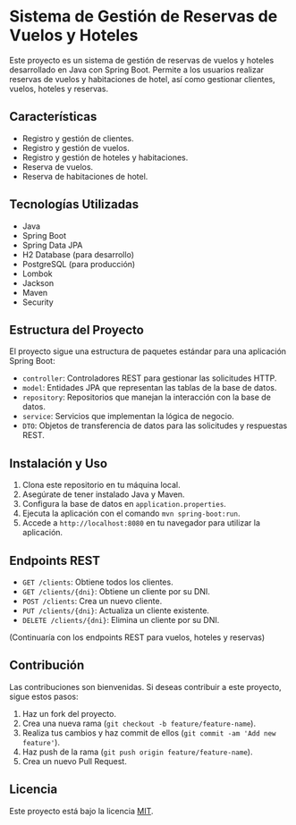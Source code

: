 # Sistema de Gestión de Reservas de Vuelos y Hoteles

Este proyecto es un sistema de gestión de reservas de vuelos y hoteles desarrollado en Java con Spring Boot. Permite a los usuarios realizar reservas de vuelos y habitaciones de hotel, así como gestionar clientes, vuelos, hoteles y reservas.

## Características

- Registro y gestión de clientes.
- Registro y gestión de vuelos.
- Registro y gestión de hoteles y habitaciones.
- Reserva de vuelos.
- Reserva de habitaciones de hotel.

## Tecnologías Utilizadas

- Java
- Spring Boot
- Spring Data JPA
- H2 Database (para desarrollo)
- PostgreSQL (para producción)
- Lombok
- Jackson
- Maven
- Security

## Estructura del Proyecto

El proyecto sigue una estructura de paquetes estándar para una aplicación Spring Boot:

- `controller`: Controladores REST para gestionar las solicitudes HTTP.
- `model`: Entidades JPA que representan las tablas de la base de datos.
- `repository`: Repositorios que manejan la interacción con la base de datos.
- `service`: Servicios que implementan la lógica de negocio.
- `DTO`: Objetos de transferencia de datos para las solicitudes y respuestas REST.

## Instalación y Uso

1. Clona este repositorio en tu máquina local.
2. Asegúrate de tener instalado Java y Maven.
3. Configura la base de datos en `application.properties`.
4. Ejecuta la aplicación con el comando `mvn spring-boot:run`.
5. Accede a `http://localhost:8080` en tu navegador para utilizar la aplicación.

## Endpoints REST

- `GET /clients`: Obtiene todos los clientes.
- `GET /clients/{dni}`: Obtiene un cliente por su DNI.
- `POST /clients`: Crea un nuevo cliente.
- `PUT /clients/{dni}`: Actualiza un cliente existente.
- `DELETE /clients/{dni}`: Elimina un cliente por su DNI.

(Continuaría con los endpoints REST para vuelos, hoteles y reservas)

## Contribución

Las contribuciones son bienvenidas. Si deseas contribuir a este proyecto, sigue estos pasos:

1. Haz un fork del proyecto.
2. Crea una nueva rama (`git checkout -b feature/feature-name`).
3. Realiza tus cambios y haz commit de ellos (`git commit -am 'Add new feature'`).
4. Haz push de la rama (`git push origin feature/feature-name`).
5. Crea un nuevo Pull Request.

## Licencia

Este proyecto está bajo la licencia [MIT](LICENSE).
